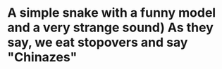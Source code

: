 # A simple snake with a funny model and a very strange sound) As they say, we eat stopovers and say "Chinazes"
